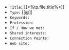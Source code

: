 -   `Title:` [[<%tp.file.title%>]]
-   `Type:` [[@]]
-   `Keywords:`
-   `Profession:`
-   `If / How we met:`
-   `Shared interests:`
-   `Connection Points:`
-   `Web site:` 